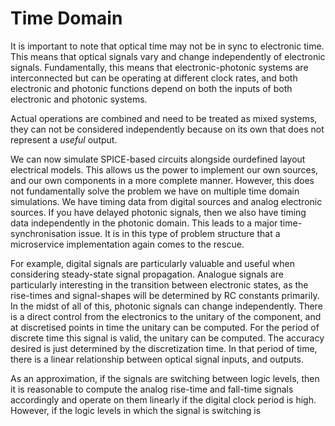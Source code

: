 # Time Domain

It is important to note that optical time may not be in sync to electronic time. This means that optical signals vary and change independently of electronic signals. Fundamentally, this means that electronic-photonic systems are interconnected but can be operating at different clock rates, and both electronic and photonic functions depend on both the inputs of both electronic and photonic systems.

Actual operations are combined and need to be treated as mixed systems, they can not be considered independently because on its own that does not represent a *useful* output.

 We can now simulate SPICE-based circuits alongside ourdefined layout electrical models. This allows us the power to implement our own sources, and our own components in a more complete manner. However, this does not fundamentally solve the problem we have on multiple time domain simulations. We have timing data from digital sources and analog electronic sources. If you have delayed photonic signals, then we also have timing data independently in the photonic domain. This leads to a major time-synchronisation issue. It is in this type of problem structure that a microservice implementation again comes to the rescue.

For example, digital signals are particularly valuable and useful when considering steady-state signal propagation. Analogue signals are particularly interesting in the transition between electronic states, as the rise-times and signal-shapes will be determined by RC constants primarily. In the midst of all of this, photonic signals can change independently. There is a direct control from the electronics to the unitary of the component, and at discretised points in time the unitary can be computed. For the period of discrete time this signal is valid, the unitary can be computed. The accuracy desired is just determined by the discretization time. In that period of time, there is a linear relationship between optical signal inputs, and outputs.

As an approximation, if the signals are switching between logic levels, then it is reasonable to compute the analog rise-time and fall-time signals accordingly and operate on them linearly if the digital clock period is high. However, if the logic levels in which the signal is switching is
